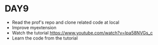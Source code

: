 # DAY9
- Read the prof's repo and clone related code at local
- Improve myextension
- Watch the tutorial https://www.youtube.com/watch?v=Ipa58NVGs_c
- Learn the code from the tutorial

